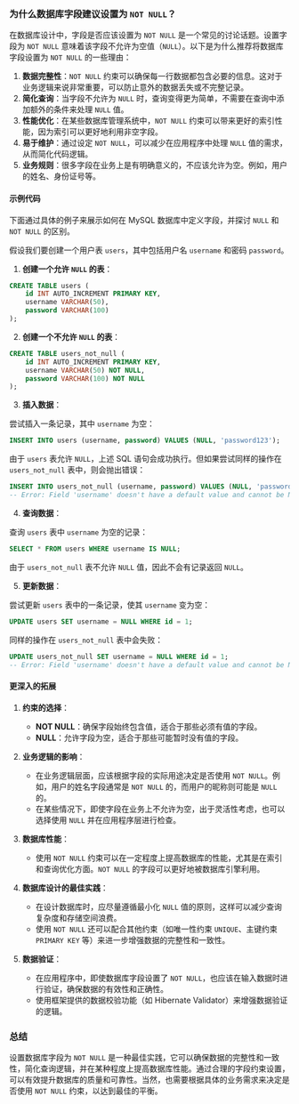 ### 为什么数据库字段建议设置为 `NOT NULL`？

在数据库设计中，字段是否应该设置为 `NOT NULL` 是一个常见的讨论话题。设置字段为 `NOT NULL` 意味着该字段不允许为空值（`NULL`）。以下是为什么推荐将数据库字段设置为 `NOT NULL` 的一些理由：

1. **数据完整性**：`NOT NULL` 约束可以确保每一行数据都包含必要的信息。这对于业务逻辑来说非常重要，可以防止意外的数据丢失或不完整记录。
2. **简化查询**：当字段不允许为 `NULL` 时，查询变得更为简单，不需要在查询中添加额外的条件来处理 `NULL` 值。
3. **性能优化**：在某些数据库管理系统中，`NOT NULL` 约束可以带来更好的索引性能，因为索引可以更好地利用非空字段。
4. **易于维护**：通过设定 `NOT NULL`，可以减少在应用程序中处理 `NULL` 值的需求，从而简化代码逻辑。
5. **业务规则**：很多字段在业务上是有明确意义的，不应该允许为空。例如，用户的姓名、身份证号等。

#### 示例代码

下面通过具体的例子来展示如何在 MySQL 数据库中定义字段，并探讨 `NULL` 和 `NOT NULL` 的区别。

假设我们要创建一个用户表 `users`，其中包括用户名 `username` 和密码 `password`。

1. **创建一个允许 `NULL` 的表**：

```sql
CREATE TABLE users (
    id INT AUTO_INCREMENT PRIMARY KEY,
    username VARCHAR(50),
    password VARCHAR(100)
);
```

2. **创建一个不允许 `NULL` 的表**：

```sql
CREATE TABLE users_not_null (
    id INT AUTO_INCREMENT PRIMARY KEY,
    username VARCHAR(50) NOT NULL,
    password VARCHAR(100) NOT NULL
);
```

3. **插入数据**：

尝试插入一条记录，其中 `username` 为空：

```sql
INSERT INTO users (username, password) VALUES (NULL, 'password123');
```

由于 `users` 表允许 `NULL`，上述 SQL 语句会成功执行。但如果尝试同样的操作在 `users_not_null` 表中，则会抛出错误：

```sql
INSERT INTO users_not_null (username, password) VALUES (NULL, 'password123');
-- Error: Field 'username' doesn't have a default value and cannot be NULL
```

4. **查询数据**：

查询 `users` 表中 `username` 为空的记录：

```sql
SELECT * FROM users WHERE username IS NULL;
```

由于 `users_not_null` 表不允许 `NULL` 值，因此不会有记录返回 `NULL`。

5. **更新数据**：

尝试更新 `users` 表中的一条记录，使其 `username` 变为空：

```sql
UPDATE users SET username = NULL WHERE id = 1;
```

同样的操作在 `users_not_null` 表中会失败：

```sql
UPDATE users_not_null SET username = NULL WHERE id = 1;
-- Error: Field 'username' doesn't have a default value and cannot be NULL
```

#### 更深入的拓展

1. **约束的选择**：

   - **NOT NULL**：确保字段始终包含值，适合于那些必须有值的字段。
   - **NULL**：允许字段为空，适合于那些可能暂时没有值的字段。

2. **业务逻辑的影响**：

   - 在业务逻辑层面，应该根据字段的实际用途决定是否使用 `NOT NULL`。例如，用户的姓名字段通常是 `NOT NULL` 的，而用户的昵称则可能是 `NULL` 的。
   - 在某些情况下，即使字段在业务上不允许为空，出于灵活性考虑，也可以选择使用 `NULL` 并在应用程序层进行检查。

3. **数据库性能**：

   - 使用 `NOT NULL` 约束可以在一定程度上提高数据库的性能，尤其是在索引和查询优化方面。`NOT NULL` 的字段可以更好地被数据库引擎利用。

4. **数据库设计的最佳实践**：

   - 在设计数据库时，应尽量遵循最小化 `NULL` 值的原则，这样可以减少查询复杂度和存储空间浪费。
   - 使用 `NOT NULL` 还可以配合其他约束（如唯一性约束 `UNIQUE`、主键约束 `PRIMARY KEY` 等）来进一步增强数据的完整性和一致性。

5. **数据验证**：

   - 在应用程序中，即使数据库字段设置了 `NOT NULL`，也应该在输入数据时进行验证，确保数据的有效性和正确性。
   - 使用框架提供的数据校验功能（如 Hibernate Validator）来增强数据验证的逻辑。

### 总结

设置数据库字段为 `NOT NULL` 是一种最佳实践，它可以确保数据的完整性和一致性，简化查询逻辑，并在某种程度上提高数据库性能。通过合理的字段约束设置，可以有效提升数据库的质量和可靠性。当然，也需要根据具体的业务需求来决定是否使用 `NOT NULL` 约束，以达到最佳的平衡。
